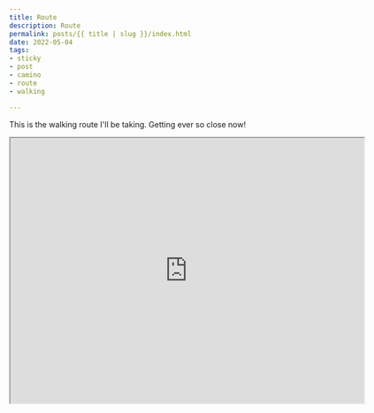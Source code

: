 ```yaml
---
title: Route
description: Route
permalink: posts/{{ title | slug }}/index.html
date: 2022-05-04
tags:
- sticky
- post
- camino
- route
- walking

---
```

This is the walking route I'll be taking. Getting ever so close now!

<iframe src="https://www.google.com/maps/d/embed?mid=1LC1PK_oqJ7p1JN0Km18rGYY3V2lDyVZS&ehbc=2E312F" width="640" height="480"></iframe>